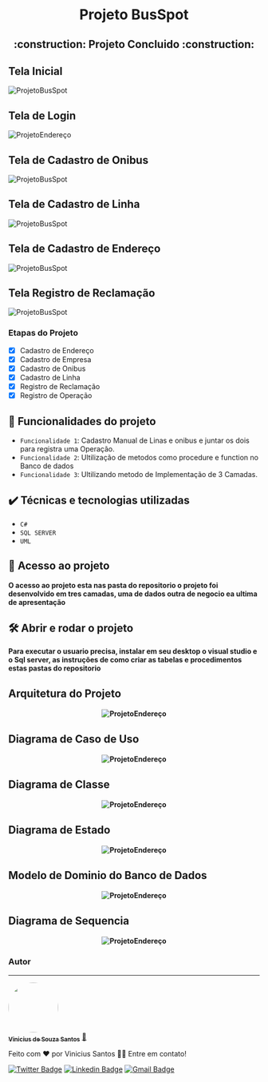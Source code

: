
<h1 align="center">Projeto BusSpot</h1>

<h2 align="center"> 
    :construction:  Projeto Concluido  :construction:
 
 </h2>
 
<h2 align="center">
 
 ## Tela Inicial
 
  <img alt="ProjetoBusSpot" title="#Tela Inicial" src="https://github.com/ViniciusKanh/ProjetoBusSpot/blob/main/Imagens/Interface%20Empresa/Menu.png " />
</h2>

<h4 align="center">
 
  ## Tela de Login
 
  <img alt="ProjetoEndereço" title="#Tela Inicial" src="https://github.com/ViniciusKanh/ProjetoBusSpot/blob/main/Imagens/Interface%20Empresa/Login.png" />
</h4>

<h2 align="center">
 
 ## Tela de Cadastro de Onibus
 
  <img alt="ProjetoBusSpot" title="#Tela Inicial" src="https://github.com/ViniciusKanh/ProjetoBusSpot/blob/main/Imagens/Interface%20Empresa/Cadastro_Onibus.png" />
</h2>

<h2 align="center">
 
 ## Tela de Cadastro de Linha
 
  <img alt="ProjetoBusSpot" title="#Tela Inicial" src="https://github.com/ViniciusKanh/ProjetoBusSpot/blob/main/Imagens/Interface%20Empresa/Cadastro_Linha.png " />
</h2>

<h2 align="center">
 
 ## Tela de Cadastro de Endereço
 
  <img alt="ProjetoBusSpot" title="#Tela Inicial" src="https://github.com/ViniciusKanh/ProjetoBusSpot/blob/main/Imagens/Interface%20Empresa/Cadastro_Endere%C3%A7o.png" />
</h2>

<h2 align="center">
 
 ## Tela Registro de Reclamação
 
  <img alt="ProjetoBusSpot" title="#Tela Inicial" src="https://github.com/ViniciusKanh/ProjetoBusSpot/blob/main/Imagens/Interface%20Empresa/Registro_Reclama%C3%A7%C3%A3o.png" />
</h2>

### Etapas do Projeto

- [x] Cadastro de Endereço
- [x] Cadastro de Empresa
- [X] Cadastro de Onibus
- [X] Cadastro de Linha
- [X] Registro de Reclamação
- [X] Registro de Operação

## :hammer: Funcionalidades do projeto  <br>

- `Funcionalidade 1`: Cadastro Manual de Linas e onibus e juntar os dois para registra uma Operação.
- `Funcionalidade 2`: Ultilização de metodos como procedure e function no Banco de dados
- `Funcionalidade 3`: Ultilizando metodo de Implementação de 3 Camadas.

## ✔️ Técnicas e tecnologias utilizadas

- ``C#``
- ``SQL SERVER``
- ``UML``


## 📁 Acesso ao projeto

**O acesso ao projeto esta nas pasta do repositorio o projeto foi desenvolvido em tres camadas, uma de dados outra de negocio ea ultima de apresentação**

## 🛠️ Abrir e rodar o projeto

**Para executar o usuario precisa, instalar em seu desktop o visual studio e o Sql server, as instruções de como criar as tabelas e procedimentos estas pastas do repositorio**

## Arquitetura do Projeto
<h4 align="center">
  <img alt="ProjetoEndereço" title="#Caso de Uso" src="https://github.com/ViniciusKanh/ProjetoBusSpot/blob/main/Imagens/Diagramas/Arquitetura.png" />
</h4>

## Diagrama de Caso de Uso
<h4 align="center">
  <img alt="ProjetoEndereço" title="#Caso de Uso" src="https://github.com/ViniciusKanh/ProjetoBusSpot/blob/main/Imagens/Diagramas/Caso%20de%20uso.png" />
</h4>

## Diagrama de Classe
<h4 align="center">
  <img alt="ProjetoEndereço" title="#Classe" src="https://github.com/ViniciusKanh/ProjetoBusSpot/blob/main/Imagens/Diagramas/Classe.png" />
</h4>

## Diagrama de Estado
<h4 align="center">
  <img alt="ProjetoEndereço" title="#Implantação" src="https://github.com/ViniciusKanh/ProjetoBusSpot/blob/main/Imagens/Diagramas/Estado.png" />
</h4>

## Modelo de Dominio do Banco de Dados
<h4 align="center">
  <img alt="ProjetoEndereço" title="#Implantação" src="https://github.com/ViniciusKanh/ProjetoBusSpot/blob/main/Imagens/Diagramas/Modelo%20de%20Dominio.png" />
</h4>

## Diagrama de Sequencia
<h4 align="center">
  <img alt="ProjetoEndereço" title="#Implantação" src="https://github.com/ViniciusKanh/ProjetoBusSpot/blob/main/Imagens/Diagramas/Sequencia.png" />
</h4>


### Autor
---

<a href="https://www.facebook.com/ViniciusKhan97/">
 <img style="border-radius: 50%;" src="https://avatars.githubusercontent.com/ViniciusKanh" width="100px;" alt=""/>
 <br />
 <sub><b>Vinicius de Souza Santos</b></sub></a> <a href="https://blog.rocketseat.com.br/author/thiago//" title="Rocketseat">🚀</a>


Feito com ❤️ por Vinicius Santos 👋🏽 Entre em contato!

[![Twitter Badge](https://img.shields.io/badge/-@viniciuskhan-1ca0f1?style=flat-square&labelColor=1ca0f1&logo=twitter&logoColor=white&link=https://twitter.com/viniciuskhan)](https://twitter.com/viniciuskhan) [![Linkedin Badge](https://img.shields.io/badge/-Vinicius-blue?style=flat-square&logo=Linkedin&logoColor=white&link=https://www.linkedin.com/in/vinicius-ssantos/)](https://www.linkedin.com/in/vinicius-ssantos) 
[![Gmail Badge](https://img.shields.io/badge/-viniciussouza742@gmail.com-c14438?style=flat-square&logo=Gmail&logoColor=white&link=mailto:viniciussouza742@gmail.com)](mailto:viniciussouza742@gmail.com)

 
